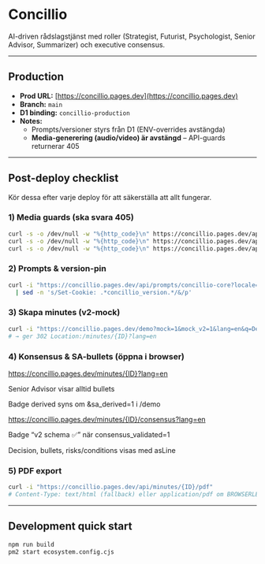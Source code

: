 # Concillio

AI-driven rådslagstjänst med roller (Strategist, Futurist, Psychologist, Senior Advisor, Summarizer) och executive consensus.

---

## Production

- **Prod URL:** [https://concillio.pages.dev](https://concillio.pages.dev)
- **Branch:** `main`
- **D1 binding:** `concillio-production`
- **Notes:**  
  - Prompts/versioner styrs från D1 (ENV-overrides avstängda)  
  - **Media-generering (audio/video) är avstängd** – API-guards returnerar 405

---

## Post-deploy checklist

Kör dessa efter varje deploy för att säkerställa att allt fungerar.

### 1) Media guards (ska svara 405)

```bash
curl -s -o /dev/null -w "%{http_code}\n" https://concillio.pages.dev/api/media/test
curl -s -o /dev/null -w "%{http_code}\n" https://concillio.pages.dev/api/generate-audio
curl -s -o /dev/null -w "%{http_code}\n" https://concillio.pages.dev/api/generate-video
```

### 2) Prompts & version-pin

```bash
curl -i "https://concillio.pages.dev/api/prompts/concillio-core?locale=en-US" \
  | sed -n 's/Set-Cookie: .*concillio_version.*/&/p'
```

### 3) Skapa minutes (v2-mock)

```bash
curl -i "https://concillio.pages.dev/demo?mock=1&mock_v2=1&lang=en&q=Demo&ctx=Ctx"
# → ger 302 Location:/minutes/{ID}?lang=en
```

### 4) Konsensus & SA-bullets (öppna i browser)

https://concillio.pages.dev/minutes/{ID}?lang=en

Senior Advisor visar alltid bullets

Badge derived syns om &sa_derived=1 i /demo

https://concillio.pages.dev/minutes/{ID}/consensus?lang=en

Badge “v2 schema ✅” när consensus_validated=1

Decision, bullets, risks/conditions visas med asLine

### 5) PDF export

```bash
curl -i "https://concillio.pages.dev/api/minutes/{ID}/pdf"
# Content-Type: text/html (fallback) eller application/pdf om BROWSERLESS_TOKEN är satt
```

---

## Development quick start

```bash
npm run build
pm2 start ecosystem.config.cjs
```
